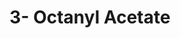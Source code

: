 ---
name: 3- Octanyl Acetate
title: 3- Octanyl Acetate
details:
  - detail:
      key: "Usage/Application"
      value: "Fragrance, Flavour, Pharma"
  - detail:
      key: "Packaging Size"
      value: "5,25,200 Kg"
  - detail:
      key: "Brand"
      value: "Natural Aroma"
  - detail:
      key: "Packaging Type"
      value: "Can, Barrel"
  - detail:
      key: "Physical State"
      value: "Liquid"
  - detail:
      key: "CAS Number"
      value: "4864-61-3"
  - detail:
      key: "Color"
      value: "Transparent"
  - detail:
      key: "Molecular Formula"
      value: "C10H20O2"
  - detail:
      key: "Boiling Point"
      value: "187 deg C"
showOnHome: false
thumbnail: https://5.imimg.com/data5/SELLER/Default/2021/12/JT/FI/JL/3823480/3-octanyl-acetate-500x500.jpg
productImages:
  - https://ucarecdn.com/8213c725-21d0-4ac0-ad5e-c1975c20032b/
category: aroma chemicals
---